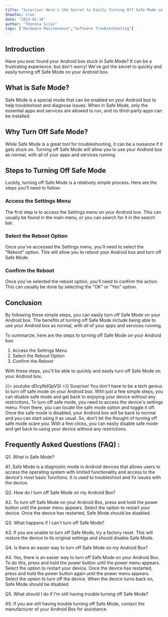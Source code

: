 ```yaml
---
title: "Surprise! Here's the Secret to Easily Turning Off Safe Mode on Your Android Box"
ShowToc: true 
date: "2023-01-16"
author: "Theresa Silas" 
tags: ["Hardware Maintenance","Software Troubleshooting"]
---
```

## Introduction

Have you ever found your Android box stuck in Safe Mode? It can be a frustrating experience, but don't worry! We've got the secret to quickly and easily turning off Safe Mode on your Android box.

## What is Safe Mode?

Safe Mode is a special mode that can be enabled on your Android box to help troubleshoot and diagnose issues. When in Safe Mode, only the essential apps and services are allowed to run, and no third-party apps can be installed.

## Why Turn Off Safe Mode?

While Safe Mode is a great tool for troubleshooting, it can be a nuisance if it gets stuck on. Turning off Safe Mode will allow you to use your Android box as normal, with all of your apps and services running.

## Steps to Turning Off Safe Mode

Luckily, turning off Safe Mode is a relatively simple process. Here are the steps you'll need to follow: 

### Access the Settings Menu

The first step is to access the Settings menu on your Android box. This can usually be found in the main menu, or you can search for it in the search bar. 

### Select the Reboot Option

Once you've accessed the Settings menu, you'll need to select the "Reboot" option. This will allow you to reboot your Android box and turn off Safe Mode.

### Confirm the Reboot

Once you've selected the reboot option, you'll need to confirm the action. This can usually be done by selecting the "OK" or "Yes" option. 

## Conclusion

By following these simple steps, you can easily turn off Safe Mode on your Android box. The benefits of turning off Safe Mode include being able to use your Android box as normal, with all of your apps and services running. 

To summarize, here are the steps to turning off Safe Mode on your Android box: 

1. Access the Settings Menu 
2. Select the Reboot Option 
3. Confirm the Reboot 

With these steps, you'll be able to quickly and easily turn off Safe Mode on your Android box.

{{< youtube dDcyNdQpVSI >}} 
Surprise! You don't have to be a tech genius to turn off safe mode on your Android box. With just a few simple steps, you can disable safe mode and get back to enjoying your device without any restrictions. To turn off safe mode, you need to access the device's settings menu. From there, you can locate the safe mode option and toggle it off. Once the safe mode is disabled, your Android box will be back to normal and you can start using it as usual. So, don't let the thought of turning off safe mode scare you. With a few clicks, you can easily disable safe mode and get back to using your device without any restrictions.

## Frequently Asked Questions (FAQ) :
Q1. What is Safe Mode?

A1. Safe Mode is a diagnostic mode in Android devices that allows users to access the operating system with limited functionality and access to the device's most basic functions. It is used to troubleshoot and fix issues with the device.

Q2. How do I turn off Safe Mode on my Android Box?

A2. To turn off Safe Mode on your Android Box, press and hold the power button until the power menu appears. Select the option to restart your device. Once the device has restarted, Safe Mode should be disabled.

Q3. What happens if I can't turn off Safe Mode?

A3. If you are unable to turn off Safe Mode, try a factory reset. This will restore the device to its original settings and should disable Safe Mode.

Q4. Is there an easier way to turn off Safe Mode on my Android Box?

A4. Yes, there is an easier way to turn off Safe Mode on your Android Box. To do this, press and hold the power button until the power menu appears. Select the option to restart your device. Once the device has restarted, press and hold the power button again until the power menu appears. Select the option to turn off the device. When the device turns back on, Safe Mode should be disabled.

Q5. What should I do if I'm still having trouble turning off Safe Mode?

A5. If you are still having trouble turning off Safe Mode, contact the manufacturer of your Android Box for assistance.


